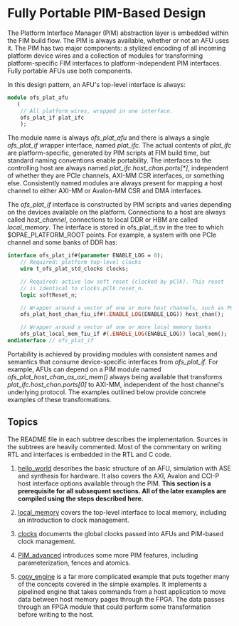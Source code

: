 # Fully Portable PIM-Based Design

The Platform Interface Manager (PIM) abstraction layer is embedded within the FIM build flow. The PIM is always available, whether or not an AFU uses it. The PIM has two major components: a stylized encoding of all incoming platform device wires and a collection of modules for transforming platform-specific FIM interfaces to platform-independent PIM interfaces. Fully portable AFUs use both components.

In this design pattern, an AFU's top-level interface is always:

```SystemVerilog
module ofs_plat_afu
   (
    // All platform wires, wrapped in one interface.
    ofs_plat_if plat_ifc
    );
```

The module name is always *ofs\_plat\_afu* and there is always a single *ofs\_plat\_if* wrapper interface, named *plat\_ifc*. The actual contents of *plat\_ifc* are platform-specific, generated by PIM scripts at FIM build time, but standard naming conventions enable portability. The interfaces to the controlling host are always named *plat\_ifc.host_chan.ports\[\*\]*, independent of whether they are PCIe channels, AXI-MM CSR interfaces, or something else. Consistently named modules are always present for mapping a host channel to either AXI-MM or Avalon-MM CSR and DMA interfaces.

The *ofs\_plat\_if* interface is constructed by PIM scripts and varies depending on the devices available on the platform. Connections to a host are always called *host\_channel*, connections to local DDR or HBM are called *local\_memory*. The interface is stored in ofs\_plat\_if.sv in the tree to which $OPAE\_PLATFORM\_ROOT points. For example, a system with one PCIe channel and some banks of DDR has:

```SystemVerilog
interface ofs_plat_if#(parameter ENABLE_LOG = 0);
    // Required: platform top-level clocks
    wire t_ofs_plat_std_clocks clocks;

    // Required: active low soft reset (clocked by pClk). This reset
    // is identical to clocks.pClk.reset_n.
    logic softReset_n;

    // Wrapper around a vector of one or more host channels, such as PCIe
    ofs_plat_host_chan_fiu_if#(.ENABLE_LOG(ENABLE_LOG)) host_chan();

    // Wrapper around a vector of one or more local memory banks
    ofs_plat_local_mem_fiu_if #(.ENABLE_LOG(ENABLE_LOG)) local_mem();
endinterface // ofs_plat_if
```

Portability is achieved by providing modules with consistent names and semantics that consume device-specific interfaces from *ofs\_plat\_if*. For example, AFUs can depend on a PIM module named *ofs\_plat\_host\_chan\_as\_axi\_mem\(\)* always being available that transforms *plat\_ifc.host_chan.ports\[0\]* to AXI-MM, independent of the host channel's underlying protocol. The examples outlined below provide concrete examples of these transformations.

## Topics

The README file in each subtree describes the implementation. Sources in the subtrees are heavily commented. Most of the commentary on writing RTL and interfaces is embedded in the RTL and C code.

1. [hello\_world](hello_world/) describes the basic structure of an AFU, simulation with ASE and synthesis for hardware. It also covers the AXI, Avalon and CCI-P host interface options available through the PIM. __This section is a prerequisite for all subsequent sections. All of the later examples are compiled using the steps described here.__

2. [local\_memory](local_memory/) covers the top-level interface to local memory, including an introduction to clock management.

3. [clocks](clocks/) documents the global clocks passed into AFUs and PIM-based clock management.

4. [PIM\_advanced](PIM_advanced/) introduces some more PIM features, including parameterization, fences and atomics.

5. [copy\_engine](copy_engine/) is a far more complicated example that puts together many of the concepts covered in the simple examples. It implements a pipelined engine that takes commands from a host application to move data between host memory pages through the FPGA. The data passes through an FPGA module that could perform some transformation before writing to the host.
